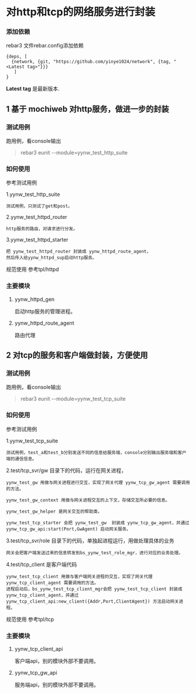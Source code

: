 
# 对http和tcp的网络服务进行封装

### 添加依赖

rebar3 文件rebar.config添加依赖

    {deps, [
      {network, {git, "https://github.com/yinye1024/network", {tag, "<Latest tag>"}}}
       ]
    }

__Latest tag__ 是最新版本.

## 1 基于 mochiweb 对http服务，做进一步的封装

### 测试用例

跑用例，看console输出

>
> rebar3 eunit --module=yynw_test_http_suite
>

### 如何使用

参考测试用例

1.yynw_test_http_suite 

    测试用例，只测试了get和post。

2.yynw_test_httpd_router 

    http服务的路由，对请求进行分发。

3.yynw_test_httpd_starter 

    把 yynw_test_httpd_router 封装成 yynw_httpd_route_agent，
    然后传入给yynw_httpd_sup启动http服务。

规范使用 参考tpl/httpd

### 主要模块

1. yynw_httpd_gen

    启动http服务的管理进程。
2. yynw_httpd_route_agent

   路由代理


## 2 对tcp的服务和客户端做封装，方便使用

### 测试用例

跑用例，看console输出

>
> rebar3 eunit --module=yynw_test_tcp_suite
>

### 如何使用

参考测试用例

1.yynw_test_tcp_suite

    测试用例，test_a和test_b分别发送不同的信息给服务端，console分别输出服务端和客户端的通信信息。

2.test/tcp_svr/gw 目录下的代码，运行在网关进程，

    yynw_test_gw 用做与网关进程进行交互，实现了网关代理 yynw_tcp_gw_agent 需要调用的方法。

    yynw_test_gw_context 用做与网关进程交互的上下文，存储交互所必要的信息。

    yynw_test_gw_helper 是网关交互的帮助类。

    yynw_test_tcp_starter 会把 yynw_test_gw  封装成 yynw_tcp_gw_agent，并通过 yynw_tcp_gw_api:start(Port,GwAgent) 启动网关服务。
    

3.test/tcp_svr/role 目录下的代码，单独起进程运行，用做处理具体的业务

    网关会把客户端发送过来的信息转发到bs_yynw_test_role_mgr，进行对应的业务处理。

4.test/tcp_client 是客户端代码

    yynw_test_tcp_client 用做与客户端网关进程的交互，实现了网关代理 yynw_tcp_client_agent 需要调用的方法。
    进程启动后，bs_yynw_test_tcp_client_mgr会把 yynw_test_tcp_client 封装成 yynw_tcp_client_agent，并通过 yynw_tcp_client_api:new_client({Addr,Port,ClientAgent}) 方法启动网关进程。

规范使用 参考tpl/tcp

### 主要模块

1. yynw_tcp_client_api

    客户端api，别的模块外部不要调用。

2. yynw_tcp_gw_api

    服务端api，别的模块外部不要调用。


   
   
